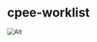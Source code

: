 # cpee-worklist

![Alt](https://repobeats.axiom.co/api/embed/1b203ae4a51d46917ea024ca49e87fcaa3253d84.svg "Repobeats analytics image")
